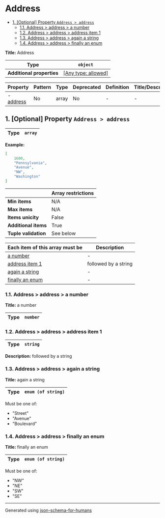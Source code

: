 # Address

- [1. [Optional] Property `Address > address`](#address)
  - [1.1. Address > address > a number](#autogenerated_heading_2)
  - [1.2. Address > address > address item 1](#autogenerated_heading_3)
  - [1.3. Address > address > again a string](#autogenerated_heading_4)
  - [1.4. Address > address > finally an enum](#autogenerated_heading_5)

**Title:** Address

| Type                      | `object`                                                                  |
| ------------------------- | ------------------------------------------------------------------------- |
| **Additional properties** | [[Any type: allowed]](# "Additional Properties of any type are allowed.") |

| Property               | Pattern | Type  | Deprecated | Definition | Title/Description |
| ---------------------- | ------- | ----- | ---------- | ---------- | ----------------- |
| - [address](#address ) | No      | array | No         | -          | -                 |

## <a name="address"></a>1. [Optional] Property `Address > address`

| Type | `array` |
| ---- | ------- |

**Example:** 

```json
[
    1600,
    "Pennsylvania",
    "Avenue",
    "NW",
    "Washington"
]
```

|                      | Array restrictions |
| -------------------- | ------------------ |
| **Min items**        | N/A                |
| **Max items**        | N/A                |
| **Items unicity**    | False              |
| **Additional items** | True               |
| **Tuple validation** | See below          |

| Each item of this array must be      | Description          |
| ------------------------------------ | -------------------- |
| [a number](#address_items_i0)        | -                    |
| [address item 1](#address_items_i1)  | followed by a string |
| [again a string](#address_items_i2)  | -                    |
| [finally an enum](#address_items_i3) | -                    |

### <a name="autogenerated_heading_2"></a>1.1. Address > address > a number

**Title:** a number

| Type | `number` |
| ---- | -------- |

### <a name="autogenerated_heading_3"></a>1.2. Address > address > address item 1

| Type | `string` |
| ---- | -------- |

**Description:** followed by a string

### <a name="autogenerated_heading_4"></a>1.3. Address > address > again a string

**Title:** again a string

| Type | `enum (of string)` |
| ---- | ------------------ |

Must be one of:
* "Street"
* "Avenue"
* "Boulevard"

### <a name="autogenerated_heading_5"></a>1.4. Address > address > finally an enum

**Title:** finally an enum

| Type | `enum (of string)` |
| ---- | ------------------ |

Must be one of:
* "NW"
* "NE"
* "SW"
* "SE"

----------------------------------------------------------------------------------------------------------------------------
Generated using [json-schema-for-humans](https://github.com/coveooss/json-schema-for-humans)
